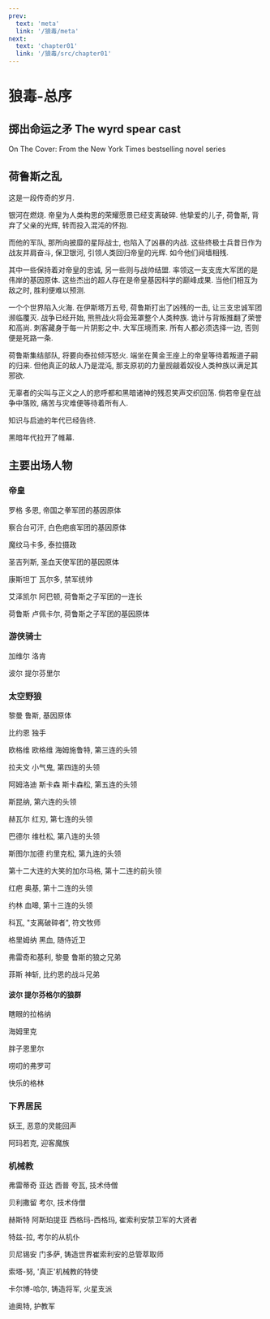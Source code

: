 ```yaml
---
prev:
  text: 'meta'
  link: '/狼毒/meta'
next:
  text: 'chapter01'
  link: '/狼毒/src/chapter01'
---
```


# 狼毒-总序

## 掷出命运之矛 The wyrd spear cast

On The Cover: From the New York Times bestselling novel series

## 荷鲁斯之乱

这是一段传奇的岁月.

银河在燃烧. 帝皇为人类构思的荣耀愿景已经支离破碎. 他挚爱的儿子, 荷鲁斯, 背弃了父亲的光辉, 转而投入混沌的怀抱.

而他的军队, 那所向披靡的星际战士, 也陷入了凶暴的内战. 这些终极士兵昔日作为战友并肩奋斗, 保卫银河, 引领人类回归帝皇的光辉. 如今他们阋墙相残.

其中一些保持着对帝皇的忠诚, 另一些则与战帅结盟. 率领这一支支庞大军团的是伟岸的基因原体. 这些杰出的超人存在是帝皇基因科学的巅峰成果. 当他们相互为敌之时, 胜利便难以预测.

一个个世界陷入火海. 在伊斯塔万五号, 荷鲁斯打出了凶残的一击, 让三支忠诚军团濒临覆灭. 战争已经开始, 熊熊战火将会笼罩整个人类种族. 诡计与背叛推翻了荣誉和高尚. 刺客藏身于每一片阴影之中. 大军压境而来. 所有人都必须选择一边, 否则便是死路一条.

荷鲁斯集结部队, 将要向泰拉倾泻怒火. 端坐在黄金王座上的帝皇等待着叛道子嗣的归来. 但他真正的敌人乃是混沌, 那支原初的力量觊觎着奴役人类种族以满足其邪欲.

无辜者的尖叫与正义之人的悲呼都和黑暗诸神的残忍笑声交织回荡. 倘若帝皇在战争中落败, 痛苦与灾难便等待着所有人.

知识与启迪的年代已经告终.

黑暗年代拉开了帷幕.

## 主要出场人物

### 帝皇

罗格 多恩, 帝国之拳军团的基因原体

察合台可汗, 白色疤痕军团的基因原体

魔纹马卡多, 泰拉摄政

圣吉列斯, 圣血天使军团的基因原体

康斯坦丁 瓦尔多, 禁军统帅

艾泽凯尔 阿巴顿, 荷鲁斯之子军团的一连长

荷鲁斯 卢佩卡尔, 荷鲁斯之子军团的基因原体

### 游侠骑士

加维尔 洛肯

波尔 提尔芬里尔

### 太空野狼

黎曼 鲁斯, 基因原体

比约恩 独手

欧格维 欧格维 海姆施鲁特, 第三连的头领

拉夫文 小气鬼, 第四连的头领

阿姆洛迪 斯卡森 斯卡森松, 第五连的头领

斯昆纳, 第六连的头领

赫瓦尔 红刃, 第七连的头领

巴德尔 维杜松, 第八连的头领

斯图尔加德 约里克松, 第九连的头领

第十二大连的大笑的加尔马格, 第十二连的前头领

红疤 奥基, 第十二连的头领

约林 血嗥, 第十三连的头领

科瓦, "支离破碎者", 符文牧师

格里姆纳 黑血, 随侍近卫

弗雷奇和基利, 黎曼 鲁斯的狼之兄弟

菲斯 神斩, 比约恩的战斗兄弟

#### 波尔 提尔芬格尔的狼群

瞎眼的拉格纳

海姆里克

胖子恩里尔

唠叨的弗罗可

快乐的格林

### 下界居民

妖王, 恶意的灵能回声

阿玛若克, 迎客魔族

### 机械教

弗雷蒂奇 亚达 西普 夸瓦, 技术侍僧

贝利撒留 考尔, 技术侍僧

赫斯特 阿斯珀提亚 西格玛-西格玛, 崔索利安禁卫军的大贤者

特兹-拉, 考尔的从机仆

贝尼锡安 门多萨, 铸造世界崔索利安的总管萃取师

索塔-努, '真正'机械教的特使

卡尔博-哈尔, 铸造将军, 火星支派

迪奥特, 护教军
